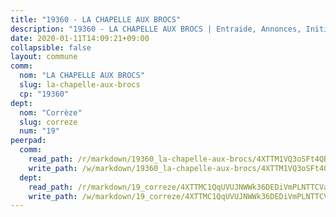 ```yaml
---
title: "19360 - LA CHAPELLE AUX BROCS"
description: "19360 - LA CHAPELLE AUX BROCS | Entraide, Annonces, Initiatives"
date: 2020-01-11T14:09:21+09:00
collapsible: false
layout: commune
comm:
  nom: "LA CHAPELLE AUX BROCS"
  slug: la-chapelle-aux-brocs
  cp: "19360"
dept:
  nom: "Corrèze"
  slug: correze
  num: "19"
peerpad:
  comm:
    read_path: /r/markdown/19360_la-chapelle-aux-brocs/4XTTM1VQ3oSFt4QBdhnAUAsQz4MsoudT35Xm8i1zYKJ96Pxgn
    write_path: /w/markdown/19360_la-chapelle-aux-brocs/4XTTM1VQ3oSFt4QBdhnAUAsQz4MsoudT35Xm8i1zYKJ96Pxgn-K3TgUQSMHWhNy4W41ahEpMK2M99mXYvP29Te8DXMwtKVf548YSBdHA6i3134AdVeV4uzWc1paRgXgu4TJMH2UxZPYRxRebKNppEsSDbVTMmZSkGndVEFbMuruP1AMTD1WwEHNpWi
  dept:
    read_path: /r/markdown/19_correze/4XTTMC1QqUVUJNWWk36DEDiVmPLNTTCVay5E5gwEvpSf36VsS
    write_path: /w/markdown/19_correze/4XTTMC1QqUVUJNWWk36DEDiVmPLNTTCVay5E5gwEvpSf36VsS-K3TgUzu4fqyixiBZaA5Ejd2iCC9xJnV2MqYc8L2r22c4qVWWx9VnJmMAAFTQjLmwLDBGZ9pgHdAtPGZHV6pZb6y2bhgaqXFUJ1Fp1QgihzJpszTr9ow8JcXoeYzTUZfY7Rzzn9sS
---
```



